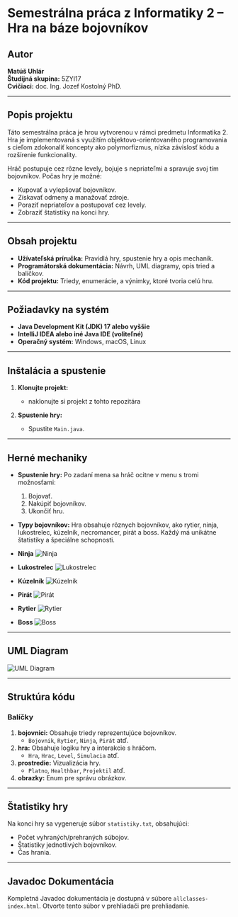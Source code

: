 # Semestrálna práca z Informatiky 2 – Hra na báze bojovníkov

## Autor
**Matúš Uhlár**  
**Študijná skupina:** 5ZYI17  
**Cvičiaci:** doc. Ing. Jozef Kostolný PhD.  

---

## Popis projektu

Táto semestrálna práca je hrou vytvorenou v rámci predmetu Informatika 2. Hra je implementovaná s využitím objektovo-orientovaného programovania s cieľom zdokonaliť koncepty ako polymorfizmus, nízka závislosť kódu a rozšírenie funkcionality. 

Hráč postupuje cez rôzne levely, bojuje s nepriateľmi a spravuje svoj tím bojovníkov. Počas hry je možné:
- Kupovať a vylepšovať bojovníkov.
- Získavať odmeny a manažovať zdroje.
- Poraziť nepriateľov a postupovať cez levely.
- Zobraziť štatistiky na konci hry.

---

## Obsah projektu

- **Užívateľská príručka:** Pravidlá hry, spustenie hry a opis mechaník.
- **Programátorská dokumentácia:** Návrh, UML diagramy, opis tried a balíčkov.
- **Kód projektu:** Triedy, enumerácie, a výnimky, ktoré tvoria celú hru.

---

## Požiadavky na systém

- **Java Development Kit (JDK) 17 alebo vyššie**
- **IntelliJ IDEA alebo iné Java IDE (voliteľné)**
- **Operačný systém:** Windows, macOS, Linux

---

## Inštalácia a spustenie

1. **Klonujte projekt:**
   - naklonujte si projekt z tohto repozitára 

2. **Spustenie hry:**
   - Spustite `Main.java`.

---

## Herné mechaniky

- **Spustenie hry:** Po zadaní mena sa hráč ocitne v menu s tromi možnosťami:
  1. Bojovať.
  2. Nakúpiť bojovníkov.
  3. Ukončiť hru.

- **Typy bojovníkov:** Hra obsahuje rôznych bojovníkov, ako rytier, ninja, lukostrelec, kúzelník, necromancer, pirát a boss. Každý má unikátne štatistiky a špeciálne schopnosti.


- **Ninja**
 ![Ninja](pics/healujuci_ninja_nalavo.png)
- **Lukostrelec**
 ![Lukostrelec](pics/lukostrelec_nalavo.png)
- **Kúzelník**
 ![Kúzelník](pics/kuzelnik_nalavo.png)
-  **Pirát**
 ![Pirát](pics/pirat_peniaze_nalavo.png)
- **Rytier**
 ![Rytier](pics/rytier_nalavo.png)
- **Boss**
 ![Boss](pics/boss_nalavo.png)
---


## UML Diagram
![UML Diagram](umlpnginf2sem.png)

---

## Struktúra kódu

### Balíčky

1. **bojovnici:** Obsahuje triedy reprezentujúce bojovníkov.
   - `Bojovnik`, `Rytier`, `Ninja`, `Pirát` atď.
2. **hra:** Obsahuje logiku hry a interakcie s hráčom.
   - `Hra`, `Hrac`, `Level`, `Simulacia` atď.
3. **prostredie:** Vizualizácia hry.
   - `Platno`, `Healthbar`, `Projektil` atď.
4. **obrazky:** Enum pre správu obrázkov.

---

## Štatistiky hry

Na konci hry sa vygeneruje súbor `statistiky.txt`, obsahujúci:
- Počet vyhraných/prehraných súbojov.
- Štatistiky jednotlivých bojovníkov.
- Čas hrania.

---

## Javadoc Dokumentácia

Kompletná Javadoc dokumentácia je dostupná v súbore `allclasses-index.html`. Otvorte tento súbor v prehliadači pre prehliadanie.

